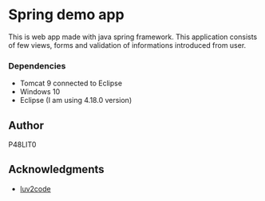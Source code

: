# Spring demo app

This is web app made with java spring framework. This application consists of few views, forms and validation of informations introduced from user.

### Dependencies

* Tomcat 9 connected to Eclipse
* Windows 10
* Eclipse (I am using 4.18.0 version)

## Author

P48LIT0

## Acknowledgments

* [luv2code](https://www.youtube.com/user/luv2codetv/videos)
